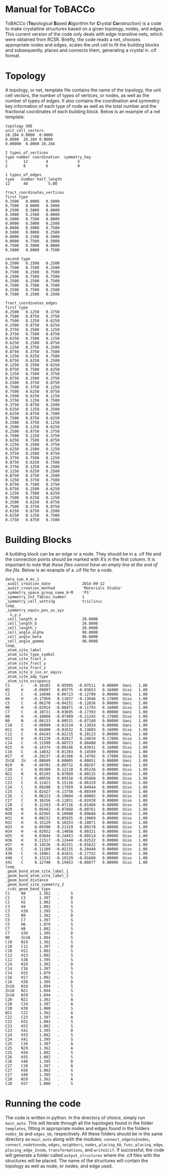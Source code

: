 Manual for ToBACCo
==================

ToBACCo (**To**pological **B**ased **A**lgorithm for **C**rystal **Co**nstruction) is a code to make crystalline structures based on a given topology, nodes, and edges.  This current version of the code only deals with edge-transitive nets, which were obtained from RCSR.  Briefly, the code reads a net, chooses appropriate nodes and edges, scales the unit cell to fit the building blocks and subsequently, places and connects them, generating a crystal in .cif format.


Topology
========

A topology, or net, template file contains the name of the topology, the unit cell vectors, the number of types of vertices, or nodes, as well as the number of types of edges. It also contains the coordination and symmetry key information of each type of node as well as the total number and the fractional coordinates of each building block. Below is an example of a net template:

```
topology SHE 
unit_cell_vectors
28.284 0.0000  0.0000
0.0000  28.284 0.0000
0.00000  0.0000 28.284               
  
2 types_of_vertices  
type number coordination  symmetry_key
1       12        4             5    
2       8         6             0       

1 types_of_edges   
type   number half_length
12      48         5.00

fract_coordinates_vertices
first type 
0.2500   0.0000   0.5000
0.7500   0.0000   0.5000
0.2500   0.5000   0.0000
0.5000   0.2500   0.0000
0.5000   0.7500   0.0000
0.0000   0.5000   0.2500
0.0000   0.5000   0.7500
0.5000   0.0000   0.2500
0.0000   0.2500   0.5000
0.0000   0.7500   0.5000
0.7500   0.5000   0.0000
0.5000   0.0000   0.7500

second type
0.2500   0.2500   0.2500
0.7500   0.7500   0.2500
0.7500   0.2500   0.7500
0.2500   0.7500   0.7500
0.2500   0.2500   0.7500
0.7500   0.7500   0.7500
0.2500   0.7500   0.2500
0.7500   0.2500   0.2500

fract_coordinates_edges
first type
0.2500   0.1250   0.3750
0.7500   0.8750   0.3750
0.7500   0.1250   0.6250
0.2500   0.8750   0.6250
0.3750   0.2500   0.1250
0.3750   0.7500   0.8750
0.6250   0.7500   0.1250
0.6250   0.2500   0.8750
0.1250   0.3750   0.2500
0.8750   0.3750   0.7500
0.1250   0.6250   0.7500
0.8750   0.6250   0.2500
0.1250   0.2500   0.6250
0.8750   0.7500   0.6250
0.1250   0.7500   0.3750
0.8750   0.2500   0.3750
0.2500   0.3750   0.8750
0.7500   0.3750   0.1250
0.7500   0.6250   0.8750
0.2500   0.6250   0.1250
0.3750   0.1250   0.7500
0.3750   0.8750   0.2500
0.6250   0.1250   0.2500
0.6250   0.8750   0.7500
0.7500   0.8750   0.6250
0.2500   0.3750   0.1250
0.2500   0.1250   0.6250
0.2500   0.8750   0.3750
0.7500   0.1250   0.3750
0.6250   0.7500   0.8750
0.1250   0.2500   0.3750
0.6250   0.2500   0.1250
0.3750   0.2500   0.8750
0.3750   0.7500   0.1250
0.8750   0.6250   0.7500
0.3750   0.1250   0.2500
0.1250   0.6250   0.2500
0.8750   0.3750   0.2500
0.1250   0.3750   0.7500
0.8750   0.7500   0.3750
0.8750   0.2500   0.6250
0.1250   0.7500   0.6250
0.7500   0.6250   0.1250
0.2500   0.6250   0.8750
0.7500   0.3750   0.8750
0.6250   0.8750   0.2500
0.6250   0.1250   0.7500
0.3750   0.8750   0.7500
```


Building Blocks
===============

A building block can be an edge or a node.  They should be in a .cif file and the connection points should be marked with X’s in the first column.  It is important to note that *these files cannot have an empty line at the end of the file*.  Below is an example of a .cif file for a node.

```cif
data_sym_4_mc_1
_audit_creation_date              2014-09-12
_audit_creation_method            'Materials Studio'
_symmetry_space_group_name_H-M    'P1'
_symmetry_Int_Tables_number       1
_symmetry_cell_setting            triclinic
loop_
_symmetry_equiv_pos_as_xyz
  x,y,z
_cell_length_a                    20.0000
_cell_length_b                    20.0000
_cell_length_c                    20.0000
_cell_angle_alpha                 90.0000
_cell_angle_beta                  90.0000
_cell_angle_gamma                 90.0000
loop_
_atom_site_label
_atom_site_type_symbol
_atom_site_fract_x
_atom_site_fract_y
_atom_site_fract_z
_atom_site_U_iso_or_equiv
_atom_site_adp_type
_atom_site_occupancy
C1     C    -0.10182   0.05995  -0.07511   0.00000  Uani   1.00
H2     H    -0.09897   0.09775  -0.03653   0.16000  Uiso   1.00
C3     C    -0.14698   0.06723  -0.12789   0.00000  Uani   1.00
H4     H    -0.17950   0.11037  -0.13046   0.17800  Uiso   1.00
C5     C    -0.06270  -0.04251  -0.12036   0.00000  Uani   1.00
H6     H    -0.02914  -0.08471  -0.11793   0.16000  Uiso   1.00
C7     C    -0.10721  -0.03695  -0.17393   0.00000  Uani   1.00
H8     H    -0.10868  -0.07489  -0.21245   0.17800  Uiso   1.00
N9     N    -0.06133   0.00531  -0.07188   0.00000  Uani   1.00
C10    C    -0.00999  -0.01534   0.13924   0.00000  Uani   1.00
H11    H     0.04400  -0.01632   0.13603   0.16000  Uiso   1.00
C12    C    -0.04143  -0.02215   0.20123   0.00000  Uani   1.00
H13    H    -0.01220  -0.02817   0.24634   0.17800  Uiso   1.00
C14    C    -0.11509  -0.00723   0.08480   0.00000  Uani   1.00
H15    H    -0.14374  -0.00246   0.03931   0.16000  Uiso   1.00
C16    C    -0.14832  -0.01393   0.14589   0.00000  Uani   1.00
H17    H    -0.20237  -0.01366   0.14792   0.17800  Uiso   1.00
Zn18   Zn   -0.00049   0.00005   0.00051   0.00000  Uani   1.00
N19    N    -0.04701  -0.00732   0.08267   0.00000  Uani   1.00
C20    C     0.05389   0.12110   0.05226   0.00000  Uiso   1.00
N21    N     0.05195   0.07889  -0.00115   0.00000  Uiso   1.00
C22    C     0.08556   0.09318  -0.05860   0.00000  Uiso   1.00
C23    C     0.12421   0.15116  -0.06329   0.00000  Uiso   1.00
C24    C     0.09200   0.17959   0.04944   0.00000  Uiso   1.00
C25    C     0.02427  -0.13758  -0.00349   0.00000  Uiso   1.00
C26    C     0.06223  -0.19604  -0.00802   0.00000  Uiso   1.00
C27    C     0.16156  -0.12851  -0.01938   0.00000  Uiso   1.00
C28    C     0.12193  -0.07116  -0.01468   0.00000  Uiso   1.00
N29    N     0.05442  -0.07668  -0.00761   0.00000  Uiso   1.00
H30    H     0.02565   0.10988   0.09688   0.00000  Uiso   1.00
H31    H     0.08232   0.05935  -0.10069   0.00000  Uiso   1.00
H32    H     0.15129   0.16253  -0.10871   0.00000  Uiso   1.00
H33    H     0.09390   0.21319   0.09178   0.00000  Uiso   1.00
H34    H    -0.02932  -0.14058   0.00321   0.00000  Uiso   1.00
H35    H     0.03844  -0.24453  -0.00514   0.00000  Uiso   1.00
H36    H     0.21517  -0.12444  -0.02522   0.00000  Uiso   1.00
H37    H     0.14526  -0.02251  -0.01622   0.00000  Uiso   1.00
X38    C    -0.11109  -0.02135   0.20440   0.00000  Uiso   1.00
X39    C    -0.14961   0.01831  -0.17752   0.00000  Uiso   1.00
X40    C     0.13133  -0.19129  -0.01608   0.00000  Uiso   1.00
X41    C     0.12740   0.19453  -0.00877   0.00000  Uiso   1.00
loop_
_geom_bond_atom_site_label_1
_geom_bond_atom_site_label_2
_geom_bond_distance
_geom_bond_site_symmetry_2
_ccdc_geom_bond_type
C1     N9      1.362   .     S
C1     C3      1.397   .     D
C1     H2      1.082   .     S
C3     H4      1.082   .     S
C3     X39     1.395   .     S
C5     N9      1.362   .     D
C5     C7      1.397   .     S
C5     H6      1.079   .     S
C7     H8      1.082   .     S
C7     X39     1.395   .     D
N9     Zn18    1.894   .     S
C10    N19     1.362   .     S
C10    C12     1.397   .     D
C10    H11     1.082   .     S
C12    H13     1.082   .     S
C12    X38     1.395   .     S
C14    N19     1.362   .     D
C14    C16     1.397   .     S
C14    H15     1.079   .     S
C16    H17     1.082   .     S
C16    X38     1.395   .     D
Zn18   N19     1.894   .     S
Zn18   N21     1.894   .     S
Zn18   N29     1.894   .     S
C20    N21     1.362   .     A
C20    C24     1.397   .     A
C20    H30     1.080   .     S
N21    C22     1.362   .     A
C22    C23     1.397   .     A
C22    H31     1.082   .     S
C23    H32     1.082   .     S
C23    X41     1.395   .     D
C24    H33     1.082   .     S
C24    X41     1.395   .     S
C25    C26     1.397   .     A
C25    N29     1.362   .     A
C25    H34     1.082   .     S
C26    H35     1.082   .     S
C26    X40     1.395   .     D
C27    C28     1.397   .     A
C27    H36     1.082   .     S
C27    X40     1.395   .     S
C28    N29     1.362   .     A
C28    H37     1.080   .     S
```


Running the code
================

The code is written in python.  In the directory of choice, simply run `main_auto`.  This will iterate through all the topologies found in the folder `templates`, fitting in appropriate nodes and edges found in the folders `nodes_bb` and `edges_bb`, respectively. All these folders should be in the same directory as `main_auto` along with the modules:  `connect_edgeto2nodes`, `connect_nodetonode`, `edges`, `neighbors`, `nodes`, `placing_bb_func`, `placing_edge`, `placing_edge_1node`, `transformations`, and `write2cif`.  If successful, the code will generate a folder called `output_structures` where the .cif files with the structures will be placed.  The name of the structures will contain the topology as well as node, or nodes, and edge used.  
